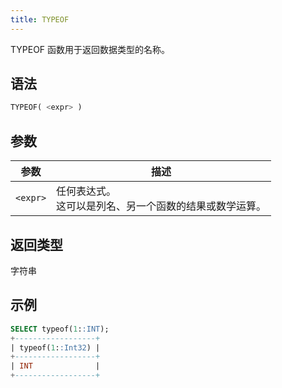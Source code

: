 ```yaml
---
title: TYPEOF
---
```


TYPEOF 函数用于返回数据类型的名称。

## 语法

```sql
TYPEOF( <expr> )
```

## 参数

| 参数       | 描述 |
| ----------- | ----------- |
| `<expr>` | 任何表达式。 <br /> 这可以是列名、另一个函数的结果或数学运算。

## 返回类型

字符串

## 示例

```sql
SELECT typeof(1::INT);
+------------------+
| typeof(1::Int32) |
+------------------+
| INT              |
+------------------+
```
